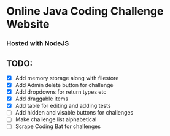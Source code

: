 # Online Java Coding Challenge Website
### Hosted with NodeJS


## TODO:
- [X] Add memory storage along with filestore
- [X] Add Admin delete button for challenge
- [X] Add dropdowns for return types etc
- [X] Add draggable items
- [X] Add table for editing and adding tests
- [ ] Add hidden and visable buttons for challenges
- [ ] Make challenge list alphabetical 
- [ ] Scrape Coding Bat for challenges